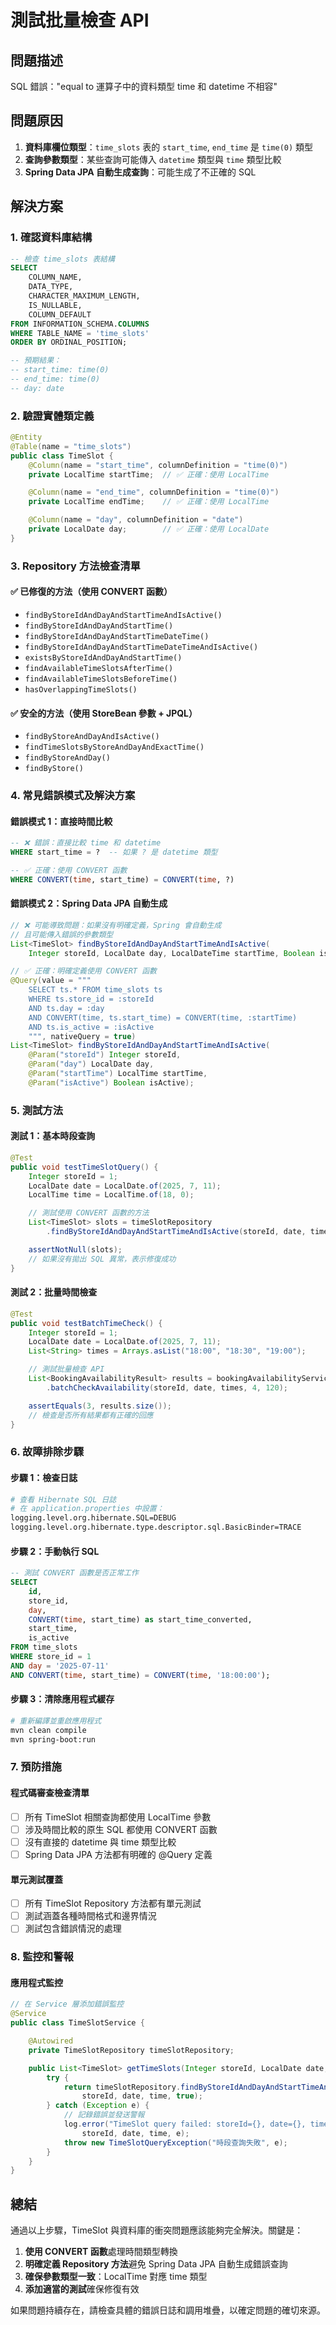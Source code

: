 # 測試批量檢查 API

## 問題描述

SQL 錯誤："equal to 運算子中的資料類型 time 和 datetime 不相容"

## 問題原因

1. **資料庫欄位類型**：`time_slots` 表的 `start_time`, `end_time` 是 `time(0)` 類型
2. **查詢參數類型**：某些查詢可能傳入 `datetime` 類型與 `time` 類型比較
3. **Spring Data JPA 自動生成查詢**：可能生成了不正確的 SQL

## 解決方案

### 1. 確認資料庫結構

```sql
-- 檢查 time_slots 表結構
SELECT
    COLUMN_NAME,
    DATA_TYPE,
    CHARACTER_MAXIMUM_LENGTH,
    IS_NULLABLE,
    COLUMN_DEFAULT
FROM INFORMATION_SCHEMA.COLUMNS
WHERE TABLE_NAME = 'time_slots'
ORDER BY ORDINAL_POSITION;

-- 預期結果：
-- start_time: time(0)
-- end_time: time(0)
-- day: date
```

### 2. 驗證實體類定義

```java
@Entity
@Table(name = "time_slots")
public class TimeSlot {
    @Column(name = "start_time", columnDefinition = "time(0)")
    private LocalTime startTime;  // ✅ 正確：使用 LocalTime

    @Column(name = "end_time", columnDefinition = "time(0)")
    private LocalTime endTime;    // ✅ 正確：使用 LocalTime

    @Column(name = "day", columnDefinition = "date")
    private LocalDate day;        // ✅ 正確：使用 LocalDate
}
```

### 3. Repository 方法檢查清單

#### ✅ 已修復的方法（使用 CONVERT 函數）

- `findByStoreIdAndDayAndStartTimeAndIsActive()`
- `findByStoreIdAndDayAndStartTime()`
- `findByStoreIdAndDayAndStartTimeDateTime()`
- `findByStoreIdAndDayAndStartTimeDateTimeAndIsActive()`
- `existsByStoreIdAndDayAndStartTime()`
- `findAvailableTimeSlotsAfterTime()`
- `findAvailableTimeSlotsBeforeTime()`
- `hasOverlappingTimeSlots()`

#### ✅ 安全的方法（使用 StoreBean 參數 + JPQL）

- `findByStoreAndDayAndIsActive()`
- `findTimeSlotsByStoreAndDayAndExactTime()`
- `findByStoreAndDay()`
- `findByStore()`

### 4. 常見錯誤模式及解決方案

#### 錯誤模式 1：直接時間比較

```sql
-- ❌ 錯誤：直接比較 time 和 datetime
WHERE start_time = ?  -- 如果 ? 是 datetime 類型

-- ✅ 正確：使用 CONVERT 函數
WHERE CONVERT(time, start_time) = CONVERT(time, ?)
```

#### 錯誤模式 2：Spring Data JPA 自動生成

```java
// ❌ 可能導致問題：如果沒有明確定義，Spring 會自動生成
// 且可能傳入錯誤的參數類型
List<TimeSlot> findByStoreIdAndDayAndStartTimeAndIsActive(
    Integer storeId, LocalDate day, LocalDateTime startTime, Boolean isActive);

// ✅ 正確：明確定義使用 CONVERT 函數
@Query(value = """
    SELECT ts.* FROM time_slots ts
    WHERE ts.store_id = :storeId
    AND ts.day = :day
    AND CONVERT(time, ts.start_time) = CONVERT(time, :startTime)
    AND ts.is_active = :isActive
    """, nativeQuery = true)
List<TimeSlot> findByStoreIdAndDayAndStartTimeAndIsActive(
    @Param("storeId") Integer storeId,
    @Param("day") LocalDate day,
    @Param("startTime") LocalTime startTime,
    @Param("isActive") Boolean isActive);
```

### 5. 測試方法

#### 測試 1：基本時段查詢

```java
@Test
public void testTimeSlotQuery() {
    Integer storeId = 1;
    LocalDate date = LocalDate.of(2025, 7, 11);
    LocalTime time = LocalTime.of(18, 0);

    // 測試使用 CONVERT 函數的方法
    List<TimeSlot> slots = timeSlotRepository
        .findByStoreIdAndDayAndStartTimeAndIsActive(storeId, date, time, true);

    assertNotNull(slots);
    // 如果沒有拋出 SQL 異常，表示修復成功
}
```

#### 測試 2：批量時間檢查

```java
@Test
public void testBatchTimeCheck() {
    Integer storeId = 1;
    LocalDate date = LocalDate.of(2025, 7, 11);
    List<String> times = Arrays.asList("18:00", "18:30", "19:00");

    // 測試批量檢查 API
    List<BookingAvailabilityResult> results = bookingAvailabilityService
        .batchCheckAvailability(storeId, date, times, 4, 120);

    assertEquals(3, results.size());
    // 檢查是否所有結果都有正確的回應
}
```

### 6. 故障排除步驟

#### 步驟 1：檢查日誌

```bash
# 查看 Hibernate SQL 日誌
# 在 application.properties 中設置：
logging.level.org.hibernate.SQL=DEBUG
logging.level.org.hibernate.type.descriptor.sql.BasicBinder=TRACE
```

#### 步驟 2：手動執行 SQL

```sql
-- 測試 CONVERT 函數是否正常工作
SELECT
    id,
    store_id,
    day,
    CONVERT(time, start_time) as start_time_converted,
    start_time,
    is_active
FROM time_slots
WHERE store_id = 1
AND day = '2025-07-11'
AND CONVERT(time, start_time) = CONVERT(time, '18:00:00');
```

#### 步驟 3：清除應用程式緩存

```bash
# 重新編譯並重啟應用程式
mvn clean compile
mvn spring-boot:run
```

### 7. 預防措施

#### 程式碼審查檢查清單

- [ ] 所有 TimeSlot 相關查詢都使用 LocalTime 參數
- [ ] 涉及時間比較的原生 SQL 都使用 CONVERT 函數
- [ ] 沒有直接的 datetime 與 time 類型比較
- [ ] Spring Data JPA 方法都有明確的 @Query 定義

#### 單元測試覆蓋

- [ ] 所有 TimeSlot Repository 方法都有單元測試
- [ ] 測試涵蓋各種時間格式和邊界情況
- [ ] 測試包含錯誤情況的處理

### 8. 監控和警報

#### 應用程式監控

```java
// 在 Service 層添加錯誤監控
@Service
public class TimeSlotService {

    @Autowired
    private TimeSlotRepository timeSlotRepository;

    public List<TimeSlot> getTimeSlots(Integer storeId, LocalDate date, LocalTime time) {
        try {
            return timeSlotRepository.findByStoreIdAndDayAndStartTimeAndIsActive(
                storeId, date, time, true);
        } catch (Exception e) {
            // 記錄錯誤並發送警報
            log.error("TimeSlot query failed: storeId={}, date={}, time={}",
                storeId, date, time, e);
            throw new TimeSlotQueryException("時段查詢失敗", e);
        }
    }
}
```

## 總結

通過以上步驟，TimeSlot 與資料庫的衝突問題應該能夠完全解決。關鍵是：

1. **使用 CONVERT 函數**處理時間類型轉換
2. **明確定義 Repository 方法**避免 Spring Data JPA 自動生成錯誤查詢
3. **確保參數類型一致**：LocalTime 對應 time 類型
4. **添加適當的測試**確保修復有效

如果問題持續存在，請檢查具體的錯誤日誌和調用堆疊，以確定問題的確切來源。

